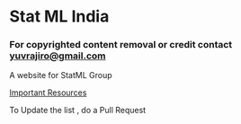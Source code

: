 # Stat ML India


### For copyrighted content removal or credit contact yuvrajiro@gmail.com
A website for StatML Group

[Important Resources](https://www.notion.so/a40410fb45e64bcda60c0a09b275410e?v=4ea7bce48cc640189c2a3a531b55aa84)


To Update the list , do a Pull Request
